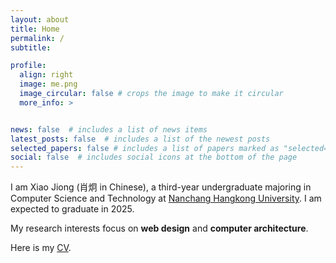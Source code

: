 ```yaml
---
layout: about
title: Home
permalink: /
subtitle: 

profile:
  align: right
  image: me.png
  image_circular: false # crops the image to make it circular
  more_info: >


news: false  # includes a list of news items
latest_posts: false  # includes a list of the newest posts
selected_papers: false # includes a list of papers marked as "selected={true}"
social: false  # includes social icons at the bottom of the page
---
```


I am Xiao Jiong (肖炯 in Chinese), a third-year undergraduate majoring in Computer Science and Technology at [Nanchang Hangkong University](https://www.nchu.edu.cn). I am expected to graduate in 2025.

My research interests focus on **web design** and **computer architecture**.

Here is my [CV](https://cv.aqpower.cn).